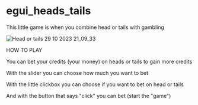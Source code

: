 # egui_heads_tails
This little game is when you combine head or tails with gambling

![Head or tails 29 10 2023 21_09_33](https://github.com/Linusbuchmann/egui_heads_tails/assets/119510187/12c4848d-1c53-44ff-bd1e-4c3d1c9a9d88)

HOW TO PLAY 

You can bet your credits (your money) on heads or tails to gain more credits

With the slider you can choose how much you want to bet

With the little clickbox you can choose if you want to bet on head or tails

And with the button that says "click" you can bet (start the "game")

